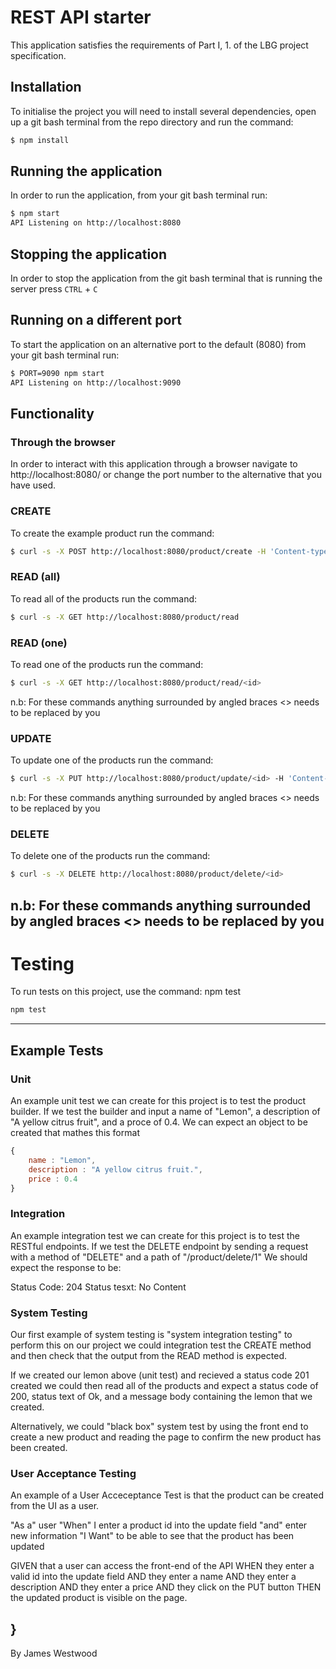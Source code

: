 # REST API starter

This application satisfies the requirements of Part I, 1. of the LBG project specification.

## Installation

To initialise the project you will need to install several dependencies, open up a git bash terminal from the repo directory and run the command:

~~~ bash
$ npm install
~~~

## Running the application

In order to run the application, from your git bash terminal run:

~~~ bash
$ npm start
API Listening on http://localhost:8080
~~~

## Stopping the application

In order to stop the application from the git bash terminal that is running the server press ``CTRL`` + ``C``

## Running on a different port

To start the application on an alternative port to the default (8080) from your git bash terminal run:

~~~ bash
$ PORT=9090 npm start
API Listening on http://localhost:9090
~~~

## Functionality

### Through the browser

In order to interact with this application through a browser navigate to http://localhost:8080/ or change the port number to the alternative that you have used.

### CREATE

To create the example product run the command:

~~~ bash
$ curl -s -X POST http://localhost:8080/product/create -H 'Content-type:application/json' -d '{"name":"example product", "description":"this is an example", "price":9.99}'
~~~

### READ (all)

To read all of the products run the command:

~~~ bash
$ curl -s -X GET http://localhost:8080/product/read
~~~

### READ (one)

To read one of the products run the command:

~~~ bash
$ curl -s -X GET http://localhost:8080/product/read/<id>
~~~

n.b: For these commands anything surrounded by angled braces <> needs to be replaced by you

### UPDATE

To update one of the products run the command:

~~~ bash
$ curl -s -X PUT http://localhost:8080/product/update/<id> -H 'Content-type:application/json'  -d '{"name":"updated product", "description":"its brand new", "price":99.99}'
~~~

n.b: For these commands anything surrounded by angled braces <> needs to be replaced by you

### DELETE

To delete one of the products run the command:

~~~ bash
$ curl -s -X DELETE http://localhost:8080/product/delete/<id>
~~~

n.b: For these commands anything surrounded by angled braces <> needs to be replaced by you
---

# Testing

To run tests on this project, use the command: npm test

~~~ bash
npm test
~~~

---
## Example Tests


### Unit

An example unit test we can create for this project is to test the product builder.
If we test the builder and input a name of "Lemon", a description of "A yellow citrus fruit", and a proce of 0.4. 
We can expect an object to be created that mathes this format

~~~ javascript
{
    name : "Lemon",
    description : "A yellow citrus fruit.",
    price : 0.4
}
~~~

### Integration

An example integration test we can create for this project is to test the RESTful endpoints.
If we test the DELETE endpoint by sending a request with a method of "DELETE" and a path of "/product/delete/1" 
We should expect the response to be:  

Status Code: 204 
Status tesxt: No Content 

### System Testing

Our first example of system testing is "system integration testing" to perform this on our project we could 
integration test the CREATE method and then check that the output from the READ method is expected.

If we created our lemon above (unit test) and recieved a status code 201 created we could then read all of the products
and expect a status code of 200, status text of Ok, and a message body containing the lemon that we created.

Alternatively, we could "black box" system test by using the front end to create a new product and reading the page to
confirm the new product has been created.

### User Acceptance Testing

An example of a User Acceceptance Test is that the product can be created from the UI as a user.

"As a" user
"When" I enter a product id into the update field
"and" enter new information
"I Want" to be able to see that the product has been updated

GIVEN that a user can access the front-end of the API
WHEN they enter a valid id into the update field
AND they enter a name
AND they enter a description
AND they enter a price
AND they click on the PUT button
THEN the updated product is visible on the page.

}
---

By James Westwood